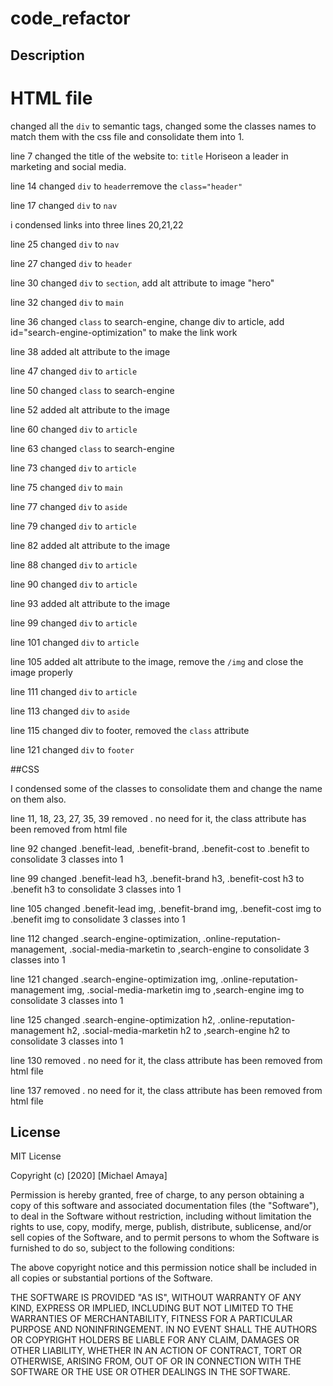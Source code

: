 # code_refactor
## Description 
# HTML file
changed all the `div` to semantic tags, changed some the classes names to match them with the css file and consolidate them into 1.

line 7 changed the title of the website to: `title` Horiseon a leader in marketing and social media.

line 14 changed `div` to `header`remove the `class="header"`

line 17 changed `div` to `nav`

i condensed links into three lines 20,21,22 

line 25 changed `div` to `nav`

line 27 changed `div` to `header`

line 30 changed `div` to `section`, add alt attribute to image "hero"

line 32 changed `div` to `main` 

line 36 changed `class` to search-engine, change div to article, add id="search-engine-optimization" to make the link work

line 38 added alt attribute to the image

line 47 changed `div` to `article`

line 50 changed `class` to search-engine

line 52 added alt attribute to the image

line 60 changed `div` to `article`

line 63 changed `class` to search-engine

line 73 changed `div` to `article`

line 75 changed `div` to `main`

line 77 changed `div` to `aside`

line 79 changed `div` to `article`

line 82 added alt attribute to the image

line 88 changed `div` to `article`

line 90 changed `div` to `article`

line 93 added alt attribute to the image

line 99 changed `div` to `article`

line 101 changed `div` to `article`

line 105 added alt attribute to the image, remove the `/img` and close the image properly

line 111 changed `div` to `article`

line 113 changed `div` to `aside`

line 115 changed div to footer, removed the `class` attribute

line 121 changed `div` to `footer`

##CSS

I condensed some of the classes to consolidate them and change the name on them also.

line 11, 18, 23, 27, 35, 39 removed . no need for it, the class attribute has been removed from html file

line 92 changed .benefit-lead, .benefit-brand, .benefit-cost to .benefit to consolidate 3 classes into 1

line 99 changed .benefit-lead h3, .benefit-brand h3, .benefit-cost h3 to .benefit h3 to consolidate 3 classes into 1

line 105 changed .benefit-lead img, .benefit-brand img, .benefit-cost img to .benefit img to consolidate 3 classes into 1

line 112 changed .search-engine-optimization, .online-reputation-management, .social-media-marketin to ,search-engine to consolidate 3 classes into 1

line 121 changed .search-engine-optimization img, .online-reputation-management img, .social-media-marketin img to ,search-engine img to consolidate 3 classes into 1

line 125 changed .search-engine-optimization h2, .online-reputation-management h2, .social-media-marketin h2 to ,search-engine h2 to consolidate 3 classes into 1

line 130 removed . no need for it, the class attribute has been removed from html file

line 137 removed . no need for it, the class attribute has been removed from html file


## License

MIT License

Copyright (c) [2020] [Michael Amaya]

Permission is hereby granted, free of charge, to any person obtaining a copy
of this software and associated documentation files (the "Software"), to deal
in the Software without restriction, including without limitation the rights
to use, copy, modify, merge, publish, distribute, sublicense, and/or sell
copies of the Software, and to permit persons to whom the Software is
furnished to do so, subject to the following conditions:

The above copyright notice and this permission notice shall be included in all
copies or substantial portions of the Software.

THE SOFTWARE IS PROVIDED "AS IS", WITHOUT WARRANTY OF ANY KIND, EXPRESS OR
IMPLIED, INCLUDING BUT NOT LIMITED TO THE WARRANTIES OF MERCHANTABILITY,
FITNESS FOR A PARTICULAR PURPOSE AND NONINFRINGEMENT. IN NO EVENT SHALL THE
AUTHORS OR COPYRIGHT HOLDERS BE LIABLE FOR ANY CLAIM, DAMAGES OR OTHER
LIABILITY, WHETHER IN AN ACTION OF CONTRACT, TORT OR OTHERWISE, ARISING FROM,
OUT OF OR IN CONNECTION WITH THE SOFTWARE OR THE USE OR OTHER DEALINGS IN THE
SOFTWARE.


